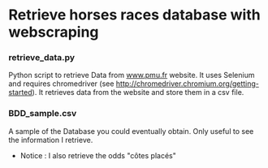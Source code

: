 # Retrieve horses races database with webscraping

### retrieve_data.py

Python script to retrieve Data from www.pmu.fr website.
It uses Selenium and requires chromedriver (see http://chromedriver.chromium.org/getting-started).
It retrieves data from the website and store them in a csv file.

### BDD_sample.csv

A sample of the Database you could eventually obtain.
Only useful to see the information I retrieve.
* Notice : I also retrieve the odds "côtes placés" 




